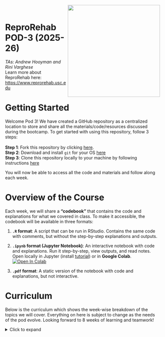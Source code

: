 <img src="ReproRehab-05.png" align = "right" width = "300"><br>
# ReproRehab POD-3 (2025-26)
*TAs: Andrew Hooyman and Rini Varghese*<br>
Learn more about ReproRehab here: https://www.reprorehab.usc.edu

# Getting Started  
Welcome Pod 3! We have created a GitHub repository as a centralized location to store and share all the materials/code/resources discussed during the bootcamp. To get started with using this repository, follow 3 steps:<br><br>
**Step 1**: Fork this repository by clicking [here](https://github.com/rinivarg/ReproRehab-Pod3/fork).<br>
**Step 2**: Download and install `git` for your OS [here](https://git-scm.com/downloads)<br>
**Step 3**: Clone this repository locally to your machine by following instructions [here](https://github.com/rinivarg/ReproRehab-Pod3/blob/main/Git%20and%20GitHub/Github%20integration%20in%20Rstudio%20-%20How%20to%20download%20the%20repo%20into%20Rstudio%20and%20keep%20it%20updated%20on%20your%20local%20machine..pdf) <br>

You will now be able to access all the code and materials and follow along each week.

# Overview of the Course
Each week, we will share a **“codebook”** that contains the code and explanations for what we covered in class. To make it accessible, the codebook will be available in three formats:  

1. **`.R` format**: A script that can be run in RStudio. Contains the same code with comments, but without the step-by-step explanations and outputs.  

2. **`.ipynb` format (Jupyter Notebook)**: An interactive notebook with code and explanations. Run it step-by-step, view outputs, and read notes. Open locally in Jupyter (install [tutorial](https://youtu.be/BQ-aM3ULKYs?si=5DmHN1956TxVTE-s&t=160)) or in **Google Colab**.  
   [![Open In Colab](https://colab.research.google.com/assets/colab-badge.svg)](https://colab.research.google.com)  

3. **`.pdf` format**: A static version of the notebook with code and explanations, but not interactive.


# Curriculum
Below is the curriculum which shows the week-wise breakdown of the topics we will cover. Everything on here is subject to change as the needs of the pod evolve. Looking forward to 8 weeks of learning and teamwork!

<details>
  <summary>Click to expand</summary>
  
## [Week 1](https://github.com/rinivarg/ReproRehab2024-Pod3/tree/main/Materials/Week%201): Tutorial on R/Rstudio and “Cheatsheets”
This lesson is focused on orienting learners to [R](https://cran.r-project.org) and [RStudio](https://posit.co/downloads/). We will go over how to use the many default libraries in R and how to install popular packages for us all within RStudio Learners have different goals and sometimes it is difficult to link how R can help a learner achieve that goal. To this end, we will connect learners with all the available [“Cheatsheets”](https://posit.co/resources/cheatsheets/) that can provide an overview of most of R’s functionality, from data manipulation to data visualization to deep learning.


## [Week 2](https://github.com/rinivarg/ReproRehab2024-Pod3/tree/main/Materials/Week%202): Importing Data into R
The first step to using R for research is to import one’s data in R’s memory. There are good base functions to import basic file types such as .csv files, but many times the format and file type of the data we wish to import can vary in a way base functions in R do not support. We will go over how to import data of different files types, including: SPSS files, SAS files, Excel spreadsheets, and even using library APIs to import data from REDCap databases and Google sheets. 

## [Week 3](https://github.com/rinivarg/ReproRehab2024-Pod3/tree/main/Materials/Week%203): Data Cleaning and Manipulation
Once data is loaded into R it rarely is in the structure or format that is ready for analysis. In this lesson we will provide the best practices for handling missing data, converting data into different variable types, and converting data from wide to long and from long to wide formats.

## [Week 4](https://github.com/rinivarg/ReproRehab2024-Pod3/tree/main/Materials/Week%204): Summarizing and Visualizing Data
A good sanity check before plugging in your now clean and formatted data into a statistical model is to visualize it. This is good for a priori check of outliers, normality, and overall trends you may or may not expect. We will also present methods for compiling data into modifiable demographic tables that are publication ready.

## [Week 5](https://github.com/rinivarg/ReproRehab2024-Pod3/tree/main/Materials/Week%205): Statistical Analysis
Now that you have imported, cleaned, manipulated, and visually checked your data you are ready to confidentally analyze it. In this lesson we will present how to use base functions in R to run general and generalize linear models for statistical analysis. Additionally, we will go over how to use a library specific for mixed effects models for repeated measures designs and the incorporation of random effects.

## [Week 6](https://github.com/rinivarg/ReproRehab2024-Pod3/tree/main/Materials/Week%206): Codebooks and Cloud Computing
You now have the makings of a working analytical pipeline that fits your data and your research question. One day you will want to share it with the world! In this lesson we will present different methods for sharing your code either a vignette or notebook that makes your work accessible to a variety of audiences.

## [Week 7 & 8](https://github.com/rinivarg/ReproRehab2024-Pod3/tree/main/Materials/Week%207%20%26%208): Personalized Lessons!!
We have now covered the basics on all things R that are necessary for reproducible research in rehabilitation science. Now it is your turn to tell us what you would like to learn next! Don’t be afraid to think big or aim for a deep dive into one specific area! Even if it is something that we are unfamiliar with, will make sure to connect you with someone in the ReproRehab cohort that can help!

## [Bonus Content](https://github.com/rinivarg/ReproRehab2024-Pod3/tree/main/Git%20and%20GitHub): Intro to Git & GitHub
You've probably heard by now about GitHub for sharing your code and data, but it's much more than that! In fact, Git (the software that the GitHub platform uses) is first and foremost a version-control tool. Through that very function, it allows you to travel in time on some version of your own code *and* collaborate with others on the same code without needing to have a million versions (e.g., code_FINAL_RV, code_FINAL_RV_AH, code_FINALFINAL_AH_RV_RV2024... lol, you get the gist). <br> To learn more, visit the [content folder](https://github.com/rinivarg/ReproRehab2024-Pod3/tree/main/Git%20and%20GitHub).

****
</details> 
